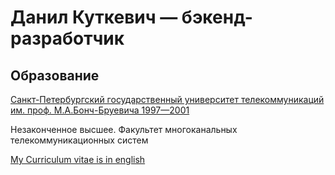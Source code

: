 # Данил Куткевич — бэкенд-разработчик

## Образование

[Санкт-Петербургский государственный университет телекоммуникаций им. проф. М.А.Бонч-Бруевича 1997—2001]((https://sut.ru))

Незаконченное высшее. Факультет многоканальных телекоммуникационных систем

[My Curriculum vitae is in english](./CV.en.md#readme)

